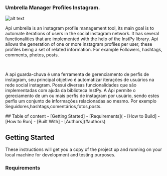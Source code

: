 <h3>Umbrella Manager Profiles Instagram.</h3>

![alt text](https://www.pinterest.se/pin/742249582315580389/)
<br>
<p>
 Api umbrella is an instagram profile management tool, its main goal is to automate iterations of users in the social instagram network. It has several functionalities that are implemented with the help of the InstPy library. Api allows the generation of one or more instagram profiles per user, these profiles being a set of related information. For example Followers, hashtags, comments, photos, posts.
</p>
<br>
<p> 
A api guarda-chuva é uma ferramenta de gerenciamento de perfis de instagram, seu principal objetivo é automatizar iterações de usuários na rede social instagram. Possui diversas funcionalidades que são implementadas com ajuda da biblioteca InstPy. A Api permite o gereciamento de um ou mais perfis de instagram por usuário, sendo estes perfis um conjunto de informações relacionadas ao mesmo. Por exemplo Seguidores,hashtags,comentários,fotos,posts.
</p>
## Table of content
- [Getting Started]
- [Requirements](
- [How to Build]
- [How to Run]
- [Built With]
- [Authors](#authors)

## Getting Started

These instructions will get you a copy of the project up and running on your local machine for development and testing purposes.

### Requirements
